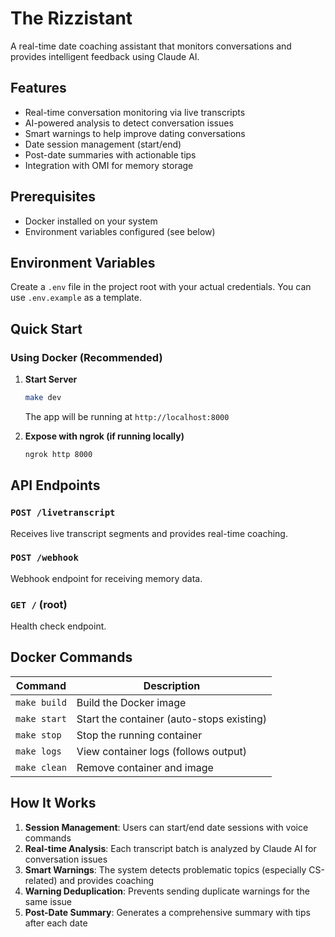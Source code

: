 # The Rizzistant

A real-time date coaching assistant that monitors conversations and provides intelligent feedback using Claude AI.

## Features

- Real-time conversation monitoring via live transcripts
- AI-powered analysis to detect conversation issues
- Smart warnings to help improve dating conversations
- Date session management (start/end)
- Post-date summaries with actionable tips
- Integration with OMI for memory storage

## Prerequisites

- Docker installed on your system
- Environment variables configured (see below)

## Environment Variables

Create a `.env` file in the project root with your actual credentials. You can use `.env.example` as a template.

## Quick Start

### Using Docker (Recommended)

1. **Start Server**
   ```bash
   make dev
   ```
   The app will be running at `http://localhost:8000`

2. **Expose with ngrok (if running locally)**
   ```bash
   ngrok http 8000
   ```

## API Endpoints

### `POST /livetranscript`

Receives live transcript segments and provides real-time coaching.

### `POST /webhook`

Webhook endpoint for receiving memory data.

### `GET /` (root)

Health check endpoint.

## Docker Commands

| Command | Description |
|---------|-------------|
| `make build` | Build the Docker image |
| `make start` | Start the container (auto-stops existing) |
| `make stop` | Stop the running container |
| `make logs` | View container logs (follows output) |
| `make clean` | Remove container and image |

## How It Works

1. **Session Management**: Users can start/end date sessions with voice commands
2. **Real-time Analysis**: Each transcript batch is analyzed by Claude AI for conversation issues
3. **Smart Warnings**: The system detects problematic topics (especially CS-related) and provides coaching
4. **Warning Deduplication**: Prevents sending duplicate warnings for the same issue
5. **Post-Date Summary**: Generates a comprehensive summary with tips after each date
